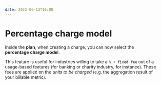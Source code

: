 ```yaml
---
date: 2022-06-13T10:00
---
```


# Percentage charge model
Inside the **plan**, when creating a charge, you can now select the **percentage charge model**.

This feature is useful for industries willing to take a `% + fixed fee` out of a usage-based features (for banking or charity industry, for instance). These fees are applied on the *units to be charged* (e.g. the aggregation result of your billable metric).